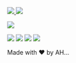 <span align="center">
<a href="https://www.artstation.com/caasperart" target="blank">
  <img src="https://img.shields.io/badge/ARTSTATION-CAASPERART-blue?logoColor=violet&style=for-the-badge"/>
</a>

<a href="https://www.linkedin.com/in/ahsanu-amala-8b6275278/">
  <img src="https://img.shields.io/badge/LinkedIn-0077B5?style=for-the-badge&logo=linkedin&logoColor=white"/>
</a>
  
</span>
 
  
![](http://github-profile-summary-cards.vercel.app/api/cards/profile-details?username=ahsanu123&theme=ayu_mirage)

![](http://github-profile-summary-cards.vercel.app/api/cards/repos-per-language?username=ahsanu123&theme=ayu_mirage) ![](http://github-profile-summary-cards.vercel.app/api/cards/most-commit-language?username=ahsanu123&theme=ayu_mirage)
![](http://github-profile-summary-cards.vercel.app/api/cards/stats?username=ahsanu123&theme=ayu_mirage)  ![](http://github-profile-summary-cards.vercel.app/api/cards/productive-time?username=ahsanu123&theme=ayu_mirage&utcOffset=8)

  
Made with ♥️ by AH...
